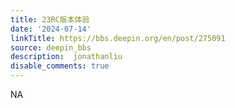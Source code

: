 ```yaml
---
title: 23RC版本体验
date: '2024-07-14'
linkTitle: https://bbs.deepin.org/en/post/275091
source: deepin_bbs
description:  jonathanliu 
disable_comments: true
---
```

NA
